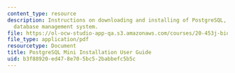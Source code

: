 ```yaml
---
content_type: resource
description: Instructions on downloading and installing of PostgreSQL, an object-relational
  database management system.
file: https://ol-ocw-studio-app-qa.s3.amazonaws.com/courses/20-453j-biomedical-information-technology-fall-2008/b3f88920ed478e705bc52babbefc5b5c_postgresql_user_.pdf
file_type: application/pdf
resourcetype: Document
title: PostgreSQL Mini Installation User Guide
uid: b3f88920-ed47-8e70-5bc5-2babbefc5b5c
---
```

